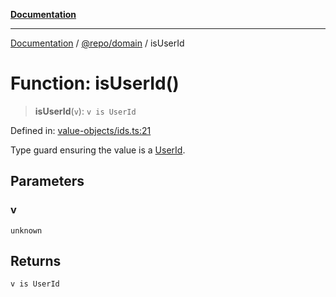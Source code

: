 [**Documentation**](../../../README.md)

***

[Documentation](../../../README.md) / [@repo/domain](../README.md) / isUserId

# Function: isUserId()

> **isUserId**(`v`): `v is UserId`

Defined in: [value-objects/ids.ts:21](https://github.com/o3osatoshi/experiment/blob/67ff251451cab829206391b718d971ec20ce4dfb/packages/domain/src/value-objects/ids.ts#L21)

Type guard ensuring the value is a [UserId](../type-aliases/UserId.md).

## Parameters

### v

`unknown`

## Returns

`v is UserId`

